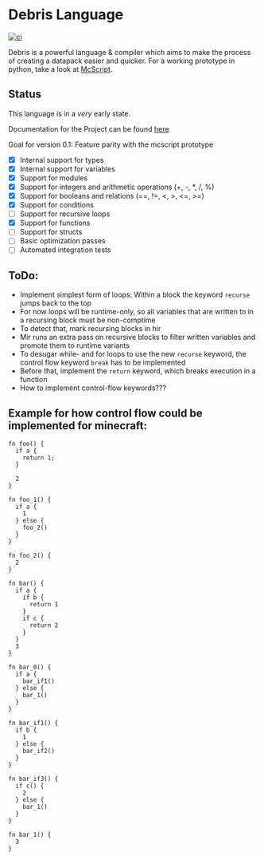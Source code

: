 # Debris Language
[![ci](https://github.com/Inky-developer/debris/workflows/ci/badge.svg)](https://github.com/Inky-developer/debris/actions)

Debris is a powerful language & compiler which aims to make the process of creating a datapack easier and quicker.
For a working prototype in python, take a look at [McScript](https://github.com/Inky-developer/mcscript).

## Status
This language is in a *very* early state. 

Documentation for the Project can be found [here](https://inky-developer.github.io/debris/debris_lang/)

Goal for version 0.1: Feature parity with the mcscript prototype
  - [x] Internal support for types
  - [x] Internal support for variables
  - [x] Support for modules
  - [x] Support for integers and arithmetic operations (+, -, *, /, %)
  - [x] Support for booleans and relations (==, !=, <, >, <=, >=)
  - [x] Support for conditions
  - [ ] Support for recursive loops
  - [x] Support for functions
  - [ ] Support for structs
  - [ ] Basic optimization passes
  - [ ] Automated integration tests

## ToDo:
  - Implement simplest form of loops:
    Within a block the keyword `recurse` jumps back to the top 
  - For now loops will be runtime-only, so all variables that are written
    to in a recursing block must be non-comptime
  - To detect that, mark recursing blocks in hir
  - Mir runs an extra pass on recursive blocks to filter written variables
    and promote them to runtime variants
  - To desugar while- and for loops to use the new `recurse` keyword, the control flow keyword `break` has to be implemented
  - Before that, implement the `return` keyword, which breaks execution in a function
  - How to implement control-flow keywords???


## Example for how control flow could be implemented for minecraft:
```
fn foo() {
  if a {
    return 1;
  }

  2
}

fn foo_1() {
  if a {
    1
  } else {
    foo_2()
  }
}

fn foo_2() {
  2
}
```

```
fn bar() {
  if a {
    if b {
      return 1
    }
    if c {
      return 2
    }
  }
  3
}

fn bar_0() {
  if a {
    bar_if1()
  } else {
    bar_1()
  }
}

fn bar_if1() {
  if b {
    1
  } else {
    bar_if2()
  }
}

fn bar_if3() {
  if c() {
    2
  } else {
    bar_1()
  }
}

fn bar_1() {
  3
}
```
